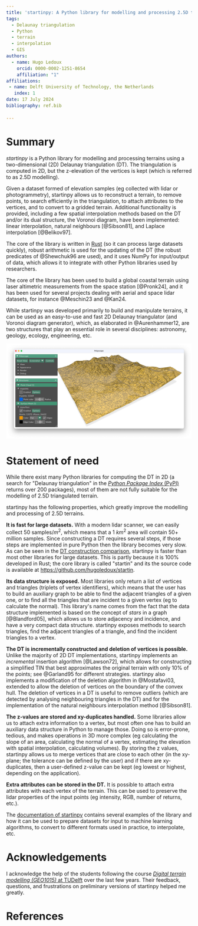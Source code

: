 ```yaml
---
title: 'startinpy: A Python library for modelling and processing 2.5D triangulated terrains'
tags:
  - Delaunay triangulation
  - Python
  - terrain
  - interpolation
  - GIS
authors:
  - name: Hugo Ledoux
    orcid: 0000-0002-1251-8654
    affiliation: "1"
affiliations:
 - name: Delft University of Technology, the Netherlands
   index: 1
date: 17 July 2024
bibliography: ref.bib

---
```


# Summary

*startinpy* is a Python library for modelling and processing terrains using a two-dimensional (2D) Delaunay triangulation (DT).
The triangulation is computed in 2D, but the z-elevation of the vertices is kept (which is referred to as 2.5D modelling).

Given a dataset formed of elevation samples (eg collected with lidar or photogrammetry), startinpy allows us to reconstruct a terrain, to remove points, to search efficiently in the triangulation, to attach attributes to the vertices, and to convert to a gridded terrain.
Additional functionality is provided, including a few spatial interpolation methods based on the DT and/or its dual structure, the Voronoi diagram, have been implemented: linear interpolation, natural neighbours [@Sibson81], and Laplace interpolation [@Belikov97].

The core of the library is written in [Rust](https://www.rust-lang.org/) (so it can process large datasets quickly), robust arithmetic is used for the updating of the DT (the robust predicates of @Shewchuk96 are used), and it uses NumPy for input/output of data, which allows it to integrate with other Python libraries used by researchers.

The core of the library has been used to build a global coastal terrain using laser altimetric measurements from the space station [@Pronk24], and it has been used for several projects dealing with aerial and space lidar datasets, for instance @Meschin23 and @Kan24.

While startinpy was developed primarily to build and manipulate terrains, it can be used as an easy-to-use and fast 2D Delaunay triangulator (and Voronoi diagram generator), which, as elaborated in @Aurenhammer12, are two structures that play an essential role in several disciplines: astronomy, geology, ecology, engineering, etc.

![A lidar dataset terrain reconstructed with startinpy and visualised with another Python library (Polyscope).](polyscope_gui.jpg)

# Statement of need

While there exist many Python libraries for computing the DT in 2D (a search for "Delaunay triangulation" in the [*Python Package Index* (PyPI)](https://pypi.org/search/?q=Delaunay+triangulation) returns over 200 packages), most of them are not fully suitable for the modelling of 2.5D triangulated terrain.

startinpy has the following properties, which greatly improve the modelling and processing of 2.5D terrains.

**It is fast for large datasets.**
With a modern lidar scanner, we can easily collect 50 samples/$m^2$, which means that a 1 $km^2$ area will contain 50+ million samples.
Since constructing a DT requires several steps, if those steps are implemented in pure Python then the library becomes very slow.
As can be seen in the [DT construction comparison](https://startinpy.readthedocs.io/latest/comparison.html), startinpy is faster than most other libraries for large datasets.
This is partly because it is 100% developed in Rust; the core library is called "startin" and its the source code is available at <https://github.com/hugoledoux/startin>.

**Its data structure is exposed.**
Most libraries only return a list of vertices and triangles (triplets of vertex identifiers), which means that the user has to build an auxiliary graph to be able to find the adjacent triangles of a given one, or to find all the triangles that are incident to a given vertex (eg to calculate the normal).
This library's name comes from the fact that the data structure implemented is based on the concept of *stars* in a graph [@Blandford05], which allows us to store adjacency and incidence, and have a very compact data structure.
startinpy exposes methods to search triangles, find the adjacent triangles of a triangle, and find the incident triangles to a vertex.

**The DT is incrementally constructed and deletion of vertices is possible.**
Unlike the majority of 2D DT implementations, startinpy implements an *incremental* insertion algorithm [@Lawson72], which allows for constructing a simplified TIN that best approximates the original terrain with only 10% of the points; see @Garland95 for different strategies.
startinpy also implements a modification of the deletion algorithm in @Mostafavi03, extended to allow the deletion of vertices on the boundary of the convex hull.
The deletion of vertices in a DT is useful to remove outliers (which are detected by analysing neighbouring triangles in the DT) and for the implementation of the natural neighbours interpolation method [@Sibson81].

**The z-values are stored and xy-duplicates handled.**
Some libraries allow us to attach extra information to a vertex, but most often one has to build an auxiliary data structure in Python to manage those.
Doing so is error-prone, tedious, and makes operations in 3D more complex (eg calculating the slope of an area, calculating the normal of a vertex, estimating the elevation with spatial interpolation, calculating volumes).
By storing the z values, startinpy allows us to merge vertices that are close to each other (in the xy-plane; the tolerance can be defined by the user) and if there are xy-duplicates, then a user-defined z-value can be kept (eg lowest or highest, depending on the application).

**Extra attributes can be stored in the DT.**
It is possible to attach extra attributes with each vertex of the terrain.
This can be used to preserve the lidar properties of the input points (eg intensity, RGB, number of returns, etc.).

The [documentation of startinpy](https://startinpy.rtfd.io) contains several examples of the library and how it can be used to prepare datasets for input to machine learning algorithms, to convert to different formats used in practice, to interpolate, etc.

# Acknowledgements

I acknowledge the help of the students following the course [*Digital terrain modelling (GEO1015)* at TUDelft](https://3d.bk.tudelft.nl/courses/geo1015/) over the last few years.
Their feedback, questions, and frustrations on preliminary versions of startinpy helped me greatly.

# References
